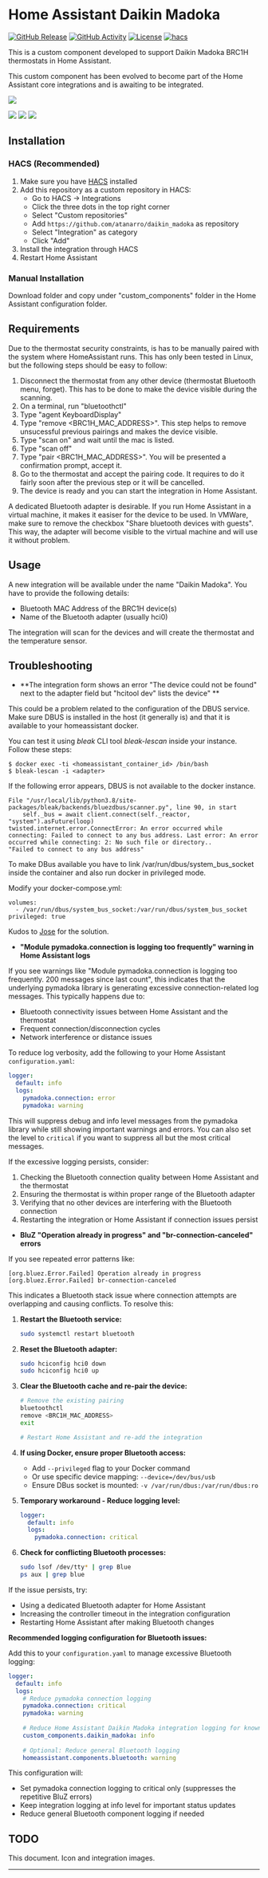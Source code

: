 # Home Assistant Daikin Madoka

[![GitHub Release][releases-shield]][releases]
[![GitHub Activity][commits-shield]][commits]
[![License][license-shield]](LICENSE)
[![hacs][hacsbadge]][hacs]

This is a custom component developed to support Daikin Madoka BRC1H thermostats in Home Assistant. 

This custom component has been evolved to become part of the Home Assistant core integrations and is awaiting to be integrated.

![](images/madoka.png)

![](images/integration.png)  ![](images/climate.png) ![](images/entities.png) 

## Installation

### HACS (Recommended)

1. Make sure you have [HACS](https://hacs.xyz/) installed
2. Add this repository as a custom repository in HACS:
   - Go to HACS → Integrations
   - Click the three dots in the top right corner
   - Select "Custom repositories"
   - Add `https://github.com/atanarro/daikin_madoka` as repository
   - Select "Integration" as category
   - Click "Add"
3. Install the integration through HACS
4. Restart Home Assistant

### Manual Installation

Download folder and copy under "custom_components" folder in the Home Assistant configuration folder.

## Requirements

Due to the thermostat security constraints, is has to be manually paired with the system where HomeAssistant runs. This has only been tested in Linux, but the following steps should be easy to follow:

1. Disconnect the thermostat from any other device (thermostat Bluetooth menu, forget). This has to be done to make the device visible during the scanning.
2. On a terminal, run "bluetoothctl"
3. Type "agent KeyboardDisplay"
4. Type "remove <BRC1H_MAC_ADDRESS>". This step helps to remove unsucessful previous pairings and makes the device visible.
5. Type "scan on" and wait until the mac is listed.
6. Type "scan off"
7. Type "pair <BRC1H_MAC_ADDRESS>". You will be presented a confirmation prompt, accept it.
8. Go to the thermostat and accept the pairing code. It requires to do it fairly soon after the previous step or it will be cancelled.
9. The device is ready and you can start the integration in Home Assistant.

A dedicated Bluetooth adapter is desirable. If you run Home Assistant in a virtual machine, it makes it easiser for the device to be used. In VMWare, make sure to remove the checkbox "Share bluetooth devices with guests". This way, the adapter will become visible to the virtual machine and will use it without problem. 

## Usage

A new integration will be available under the name "Daikin Madoka". You have to provide the following details:

- Bluetooth MAC Address of the BRC1H device(s)
- Name of the Bluetooth adapter (usually hci0)

The integration will scan for the devices and will create the thermostat and the temperature sensor.

## Troubleshooting

* **The integration form shows an error "The device could not be found" next to the adapter field but "hcitool dev" lists the device" **

This could be a problem related to the configuration of the DBUS service. Make sure DBUS is installed in the host (it generally is) and that it is available to your homeassistant docker.

You can test it using *bleak* CLI tool *bleak-lescan* inside your instance. Follow these steps:

```
$ docker exec -ti <homeassistant_container_id> /bin/bash
$ bleak-lescan -i <adapter>
```

If the following error appears, DBUS is not available to the docker instance.
```
File "/usr/local/lib/python3.8/site-packages/bleak/backends/bluezdbus/scanner.py", line 90, in start
    self._bus = await client.connect(self._reactor, "system").asFuture(loop)
twisted.internet.error.ConnectError: An error occurred while connecting: Failed to connect to any bus address. Last error: An error occurred while connecting: 2: No such file or directory..
"Failed to connect to any bus address"
```
To make DBus available you have to link /var/run/dbus/system_bus_socket inside the container and also run docker in privileged mode. 

Modify your docker-compose.yml:
```
volumes:
  - /var/run/dbus/system_bus_socket:/var/run/dbus/system_bus_socket
privileged: true
```

Kudos to [Jose](https://community.home-assistant.io/u/jcsogo) for the solution.

* **"Module pymadoka.connection is logging too frequently" warning in Home Assistant logs**

If you see warnings like "Module pymadoka.connection is logging too frequently. 200 messages since last count", this indicates that the underlying pymadoka library is generating excessive connection-related log messages. This typically happens due to:

- Bluetooth connectivity issues between Home Assistant and the thermostat
- Frequent connection/disconnection cycles
- Network interference or distance issues

To reduce log verbosity, add the following to your Home Assistant `configuration.yaml`:

```yaml
logger:
  default: info
  logs:
    pymadoka.connection: error
    pymadoka: warning
```

This will suppress debug and info level messages from the pymadoka library while still showing important warnings and errors. You can also set the level to `critical` if you want to suppress all but the most critical messages.

If the excessive logging persists, consider:
1. Checking the Bluetooth connection quality between Home Assistant and the thermostat
2. Ensuring the thermostat is within proper range of the Bluetooth adapter
3. Verifying that no other devices are interfering with the Bluetooth connection
4. Restarting the integration or Home Assistant if connection issues persist

* **BluZ "Operation already in progress" and "br-connection-canceled" errors**

If you see repeated error patterns like:
```
[org.bluez.Error.Failed] Operation already in progress
[org.bluez.Error.Failed] br-connection-canceled
```

This indicates a Bluetooth stack issue where connection attempts are overlapping and causing conflicts. To resolve this:

1. **Restart the Bluetooth service:**
   ```bash
   sudo systemctl restart bluetooth
   ```

2. **Reset the Bluetooth adapter:**
   ```bash
   sudo hciconfig hci0 down
   sudo hciconfig hci0 up
   ```

3. **Clear the Bluetooth cache and re-pair the device:**
   ```bash
   # Remove the existing pairing
   bluetoothctl
   remove <BRC1H_MAC_ADDRESS>
   exit
   
   # Restart Home Assistant and re-add the integration
   ```

4. **If using Docker, ensure proper Bluetooth access:**
   - Add `--privileged` flag to your Docker command
   - Or use specific device mapping: `--device=/dev/bus/usb`
   - Ensure DBus socket is mounted: `-v /var/run/dbus:/var/run/dbus:ro`

5. **Temporary workaround - Reduce logging level:**
   ```yaml
   logger:
     default: info
     logs:
       pymadoka.connection: critical
   ```

6. **Check for conflicting Bluetooth processes:**
   ```bash
   sudo lsof /dev/tty* | grep Blue
   ps aux | grep blue
   ```

If the issue persists, try:
- Using a dedicated Bluetooth adapter for Home Assistant
- Increasing the controller timeout in the integration configuration
- Restarting Home Assistant after making Bluetooth changes

**Recommended logging configuration for Bluetooth issues:**

Add this to your `configuration.yaml` to manage excessive Bluetooth logging:

```yaml
logger:
  default: info
  logs:
    # Reduce pymadoka connection logging
    pymadoka.connection: critical
    pymadoka: warning
    
    # Reduce Home Assistant Daikin Madoka integration logging for known Bluetooth issues
    custom_components.daikin_madoka: info
    
    # Optional: Reduce general Bluetooth logging
    homeassistant.components.bluetooth: warning
```

This configuration will:
- Set pymadoka connection logging to critical only (suppresses the repetitive BluZ errors)
- Keep integration logging at info level for important status updates  
- Reduce general Bluetooth component logging if needed

## TODO
This document.
Icon and integration images.

---

[releases-shield]: https://img.shields.io/github/release/atanarro/daikin_madoka.svg?style=for-the-badge
[releases]: https://github.com/atanarro/daikin_madoka/releases
[commits-shield]: https://img.shields.io/github/commit-activity/y/atanarro/daikin_madoka.svg?style=for-the-badge
[commits]: https://github.com/atanarro/daikin_madoka/commits/main
[license-shield]: https://img.shields.io/github/license/atanarro/daikin_madoka.svg?style=for-the-badge
[hacsbadge]: https://img.shields.io/badge/HACS-Custom-orange.svg?style=for-the-badge
[hacs]: https://github.com/hacs/integration
